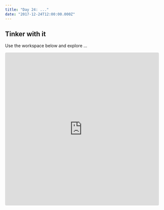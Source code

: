 ```yaml
---
title: "Day 24: ..."
date: "2017-12-24T12:00:00.000Z"
---
```


<div class="measure">

## Tinker with it

Use the workspace below and explore ...

</div>

<iframe src="https://codesandbox.io/embed/42k57pom0w" style="width:100%; height:500px; border:0; border-radius: 4px; overflow:hidden;" sandbox="allow-modals allow-forms allow-popups allow-scripts allow-same-origin"></iframe>